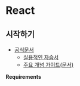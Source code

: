 # React

## 시작하기

- [공식문서](https://ko.reactjs.org/docs/getting-started.html)
  - [실용적인 자습서](https://ko.reactjs.org/tutorial/tutorial.html)
  - [주요 개넘 가이드(문서)](https://ko.reactjs.org/docs/hello-world.html)

**Requirements**

